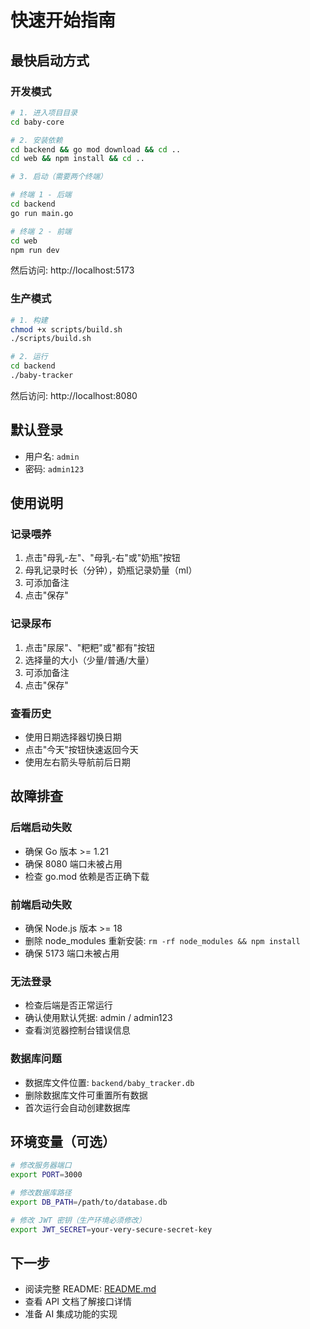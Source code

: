 # 快速开始指南

## 最快启动方式

### 开发模式

```bash
# 1. 进入项目目录
cd baby-core

# 2. 安装依赖
cd backend && go mod download && cd ..
cd web && npm install && cd ..

# 3. 启动（需要两个终端）

# 终端 1 - 后端
cd backend
go run main.go

# 终端 2 - 前端  
cd web
npm run dev
```

然后访问: http://localhost:5173

### 生产模式

```bash
# 1. 构建
chmod +x scripts/build.sh
./scripts/build.sh

# 2. 运行
cd backend
./baby-tracker
```

然后访问: http://localhost:8080

## 默认登录

- 用户名: `admin`
- 密码: `admin123`

## 使用说明

### 记录喂养
1. 点击"母乳-左"、"母乳-右"或"奶瓶"按钮
2. 母乳记录时长（分钟），奶瓶记录奶量（ml）
3. 可添加备注
4. 点击"保存"

### 记录尿布
1. 点击"尿尿"、"粑粑"或"都有"按钮
2. 选择量的大小（少量/普通/大量）
3. 可添加备注
4. 点击"保存"

### 查看历史
- 使用日期选择器切换日期
- 点击"今天"按钮快速返回今天
- 使用左右箭头导航前后日期

## 故障排查

### 后端启动失败
- 确保 Go 版本 >= 1.21
- 确保 8080 端口未被占用
- 检查 go.mod 依赖是否正确下载

### 前端启动失败  
- 确保 Node.js 版本 >= 18
- 删除 node_modules 重新安装: `rm -rf node_modules && npm install`
- 确保 5173 端口未被占用

### 无法登录
- 检查后端是否正常运行
- 确认使用默认凭据: admin / admin123
- 查看浏览器控制台错误信息

### 数据库问题
- 数据库文件位置: `backend/baby_tracker.db`
- 删除数据库文件可重置所有数据
- 首次运行会自动创建数据库

## 环境变量（可选）

```bash
# 修改服务器端口
export PORT=3000

# 修改数据库路径
export DB_PATH=/path/to/database.db

# 修改 JWT 密钥（生产环境必须修改）
export JWT_SECRET=your-very-secure-secret-key
```

## 下一步

- 阅读完整 README: [README.md](README.md)
- 查看 API 文档了解接口详情
- 准备 AI 集成功能的实现


